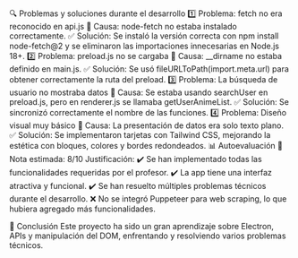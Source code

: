 🔍 Problemas y soluciones durante el desarrollo
1️⃣ Problema: fetch no era reconocido en api.js
🔹 Causa: node-fetch no estaba instalado correctamente.
✅ Solución: Se instaló la versión correcta con npm install node-fetch@2 y se eliminaron las importaciones innecesarias en Node.js 18+.
2️⃣ Problema: preload.js no se cargaba
🔹 Causa: __dirname no estaba definido en main.js.
✅ Solución: Se usó fileURLToPath(import.meta.url) para obtener correctamente la ruta del preload.
3️⃣ Problema: La búsqueda de usuario no mostraba datos
🔹 Causa: Se estaba usando searchUser en preload.js, pero en renderer.js se llamaba getUserAnimeList.
✅ Solución: Se sincronizó correctamente el nombre de las funciones.
4️⃣ Problema: Diseño visual muy básico
🔹 Causa: La presentación de datos era solo texto plano.
✅ Solución: Se implementaron tarjetas con Tailwind CSS, mejorando la estética con bloques, colores y bordes redondeados.
📊 Autoevaluación
🔹 Nota estimada: 8/10
Justificación:
✔️ Se han implementado todas las funcionalidades requeridas por el profesor.
✔️ La app tiene una interfaz atractiva y funcional.
✔️ Se han resuelto múltiples problemas técnicos durante el desarrollo.
❌ No se integró Puppeteer para web scraping, lo que hubiera agregado más funcionalidades.

📝 Conclusión
Este proyecto ha sido un gran aprendizaje sobre Electron, APIs y manipulación del DOM, enfrentando y resolviendo varios problemas técnicos.
